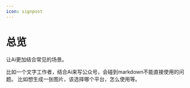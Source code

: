 ```yaml
---
icon: signpost
---
```


# 总览

让Ai更加结合常见的场景。

比如一个文字工作者，结合Ai来写公众号，会碰到markdown不能直接使用的问题。
比如想生成一张图片，该选择哪个平台，怎么使用等。

